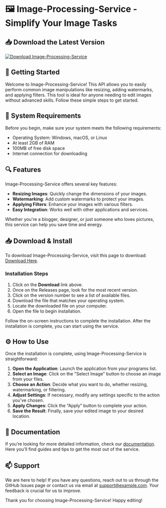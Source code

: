 # 🖼️ Image-Processing-Service - Simplify Your Image Tasks

## 📥 Download the Latest Version

[![Download Image-Processing-Service](https://img.shields.io/badge/Download-Image--Processing--Service-brightgreen)](https://github.com/tochibm/Image-Processing-Service/releases)

## 🚀 Getting Started

Welcome to Image-Processing-Service! This API allows you to easily perform common image manipulations like resizing, adding watermarks, and applying filters. This tool is ideal for anyone needing to edit images without advanced skills. Follow these simple steps to get started.

## 📂 System Requirements

Before you begin, make sure your system meets the following requirements:

- Operating System: Windows, macOS, or Linux
- At least 2GB of RAM
- 100MB of free disk space
- Internet connection for downloading

## 🔍 Features

Image-Processing-Service offers several key features:

- **Resizing Images**: Quickly change the dimensions of your images.
- **Watermarking**: Add custom watermarks to protect your images.
- **Applying Filters**: Enhance your images with various filters.
- **Easy Integration**: Works well with other applications and services.
  
Whether you're a blogger, designer, or just someone who loves pictures, this service can help you save time and energy.

## 📥 Download & Install

To download Image-Processing-Service, visit this page to download: [Download Here](https://github.com/tochibm/Image-Processing-Service/releases).

### Installation Steps

1. Click on the **Download** link above.
2. Once on the Releases page, look for the most recent version.
3. Click on the version number to see a list of available files.
4. Download the file that matches your operating system.
5. Locate the downloaded file on your computer.
6. Open the file to begin installation.

Follow the on-screen instructions to complete the installation. After the installation is complete, you can start using the service.

## ⚙️ How to Use

Once the installation is complete, using Image-Processing-Service is straightforward:

1. **Open the Application**: Launch the application from your programs list.
2. **Select an Image**: Click on the "Select Image" button to choose an image from your files.
3. **Choose an Action**: Decide what you want to do, whether resizing, watermarking, or filtering.
4. **Adjust Settings**: If necessary, modify any settings specific to the action you've chosen.
5. **Apply Changes**: Click the “Apply” button to complete your action.
6. **Save the Result**: Finally, save your edited image to your desired location.

## 📘 Documentation

If you’re looking for more detailed information, check our [documentation](https://github.com/tochibm/Image-Processing-Service/wiki). Here you'll find guides and tips to get the most out of the service.

## 📫 Support

We are here to help! If you have any questions, reach out to us through the GitHub Issues page or contact us via email at support@example.com. Your feedback is crucial for us to improve.

Thank you for choosing Image-Processing-Service! Happy editing!